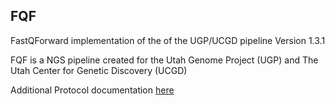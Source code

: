 ## FQF

FastQForward implementation of the of the UGP/UCGD pipeline
Version 1.3.1

FQF is a NGS pipeline created for the
Utah Genome Project (UGP) and The Utah Center for Genetic Discovery (UCGD)

Additional Protocol documentation [here](http://weatherby.genetics.utah.edu/UGP/wiki/index.php/UGP_Variant_Protocol)
